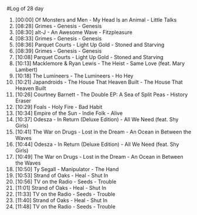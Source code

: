 #Log of 28 day

1. [00:00] Of Monsters and Men - My Head Is an Animal - Little Talks
1. [08:28] Grimes - Genesis - Genesis
1. [08:30] alt-J - An Awesome Wave - Fitzpleasure
1. [08:33] Grimes - Genesis - Genesis
1. [08:36] Parquet Courts - Light Up Gold - Stoned and Starving
1. [08:39] Grimes - Genesis - Genesis
1. [10:08] Parquet Courts - Light Up Gold - Stoned and Starving
1. [10:13] Macklemore & Ryan Lewis - The Heist - Same Love (feat. Mary Lambert)
1. [10:18] The Lumineers - The Lumineers - Ho Hey
1. [10:21] Japandroids - The House That Heaven Built - The House That Heaven Built
1. [10:26] Courtney Barnett - The Double EP: A Sea of Split Peas - History Eraser
1. [10:29] Foals - Holy Fire - Bad Habit
1. [10:34] Empire of the Sun - Indie Folk - Alive
1. [10:37] Odesza - In Return (Deluxe Edition) - All We Need (feat. Shy Girls)
1. [10:41] The War on Drugs - Lost in the Dream - An Ocean in Between the Waves
1. [10:44] Odesza - In Return (Deluxe Edition) - All We Need (feat. Shy Girls)
1. [10:49] The War on Drugs - Lost in the Dream - An Ocean in Between the Waves
1. [10:50] Ty Segall - Manipulator - The Hand
1. [10:53] Strand of Oaks - Heal - Shut In
1. [10:56] TV on the Radio - Seeds - Trouble
1. [11:01] Strand of Oaks - Heal - Shut In
1. [11:33] TV on the Radio - Seeds - Trouble
1. [11:40] Strand of Oaks - Heal - Shut In
1. [11:48] TV on the Radio - Seeds - Trouble
